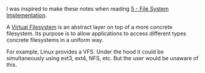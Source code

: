 I was inspired to make these notes when reading [5 - File System Implementation](OSTEP/Part%20III%20-%20Persistence/5%20-%20File%20System%20Implementation.md).

A [Virtual Filesystem](https://en.wikipedia.org/wiki/Virtual_file_system) is an abstract layer on top of a more concrete filesystem. Its purpose is to allow applications to access different types concrete filesystems in a uniform way.

For example, Linux provides a VFS. Under the hood it could be simultaneously using ext3, ext4, NFS, etc. But the user would be unaware of this.

